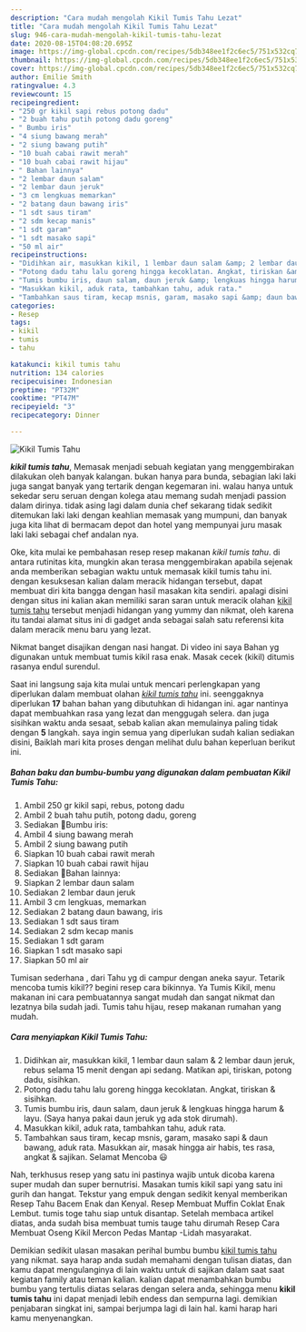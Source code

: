 ```yaml
---
description: "Cara mudah mengolah Kikil Tumis Tahu Lezat"
title: "Cara mudah mengolah Kikil Tumis Tahu Lezat"
slug: 946-cara-mudah-mengolah-kikil-tumis-tahu-lezat
date: 2020-08-15T04:08:20.695Z
image: https://img-global.cpcdn.com/recipes/5db348ee1f2c6ec5/751x532cq70/kikil-tumis-tahu-foto-resep-utama.jpg
thumbnail: https://img-global.cpcdn.com/recipes/5db348ee1f2c6ec5/751x532cq70/kikil-tumis-tahu-foto-resep-utama.jpg
cover: https://img-global.cpcdn.com/recipes/5db348ee1f2c6ec5/751x532cq70/kikil-tumis-tahu-foto-resep-utama.jpg
author: Emilie Smith
ratingvalue: 4.3
reviewcount: 15
recipeingredient:
- "250 gr kikil sapi rebus potong dadu"
- "2 buah tahu putih potong dadu goreng"
- " Bumbu iris"
- "4 siung bawang merah"
- "2 siung bawang putih"
- "10 buah cabai rawit merah"
- "10 buah cabai rawit hijau"
- " Bahan lainnya"
- "2 lembar daun salam"
- "2 lembar daun jeruk"
- "3 cm lengkuas memarkan"
- "2 batang daun bawang iris"
- "1 sdt saus tiram"
- "2 sdm kecap manis"
- "1 sdt garam"
- "1 sdt masako sapi"
- "50 ml air"
recipeinstructions:
- "Didihkan air, masukkan kikil, 1 lembar daun salam &amp; 2 lembar daun jeruk, rebus selama 15 menit dengan api sedang. Matikan api, tiriskan, potong dadu, sisihkan."
- "Potong dadu tahu lalu goreng hingga kecoklatan. Angkat, tiriskan &amp; sisihkan."
- "Tumis bumbu iris, daun salam, daun jeruk &amp; lengkuas hingga harum &amp; layu. (Saya hanya pakai daun jeruk yg ada stok dirumah)."
- "Masukkan kikil, aduk rata, tambahkan tahu, aduk rata."
- "Tambahkan saus tiram, kecap msnis, garam, masako sapi &amp; daun bawang, aduk rata. Masukkan air, masak hingga air habis, tes rasa, angkat &amp; sajikan. Selamat Mencoba 😃"
categories:
- Resep
tags:
- kikil
- tumis
- tahu

katakunci: kikil tumis tahu 
nutrition: 134 calories
recipecuisine: Indonesian
preptime: "PT32M"
cooktime: "PT47M"
recipeyield: "3"
recipecategory: Dinner

---
```



![Kikil Tumis Tahu](https://img-global.cpcdn.com/recipes/5db348ee1f2c6ec5/751x532cq70/kikil-tumis-tahu-foto-resep-utama.jpg)

<b><i>kikil tumis tahu</i></b>, Memasak menjadi sebuah kegiatan yang menggembirakan dilakukan oleh banyak kalangan. bukan hanya para bunda, sebagian laki laki juga sangat banyak yang tertarik dengan kegemaran ini. walau hanya untuk sekedar seru seruan dengan kolega atau memang sudah menjadi passion dalam dirinya. tidak asing lagi dalam dunia chef sekarang tidak sedikit ditemukan laki laki dengan keahlian memasak yang mumpuni, dan banyak juga kita lihat di bermacam depot dan hotel yang mempunyai juru masak laki laki sebagai chef andalan nya.

Oke, kita mulai ke pembahasan resep resep makanan <i>kikil tumis tahu</i>. di antara rutinitas kita, mungkin akan terasa menggembirakan apabila sejenak anda memberikan sebagian waktu untuk memasak kikil tumis tahu ini. dengan kesuksesan kalian dalam meracik hidangan tersebut, dapat membuat diri kita bangga dengan hasil masakan kita sendiri. apalagi disini dengan situs ini kalian akan memiliki saran saran untuk meracik olahan <u>kikil tumis tahu</u> tersebut menjadi hidangan yang yummy dan nikmat, oleh karena itu tandai alamat situs ini di gadget anda sebagai salah satu referensi kita dalam meracik menu baru yang lezat.

Nikmat banget disajikan dengan nasi hangat. Di video ini saya Bahan yg digunakan untuk membuat tumis kikil rasa enak. Masak cecek (kikil) ditumis rasanya endul surendul.


Saat ini langsung saja kita mulai untuk mencari perlengkapan yang diperlukan dalam membuat olahan <u><i>kikil tumis tahu</i></u> ini. seenggaknya diperlukan <b>17</b> bahan bahan yang dibutuhkan di hidangan ini. agar nantinya dapat membuahkan rasa yang lezat dan menggugah selera. dan juga sisihkan waktu anda sesaat, sebab kalian akan memulainya paling tidak dengan <b>5</b> langkah. saya ingin semua yang diperlukan sudah kalian sediakan disini, Baiklah mari kita proses dengan melihat dulu bahan keperluan berikut ini.

<!--inarticleads1-->

##### Bahan baku dan bumbu-bumbu yang digunakan dalam pembuatan Kikil Tumis Tahu:

1. Ambil 250 gr kikil sapi, rebus, potong dadu
1. Ambil 2 buah tahu putih, potong dadu, goreng
1. Sediakan  🍥Bumbu iris:
1. Ambil 4 siung bawang merah
1. Ambil 2 siung bawang putih
1. Siapkan 10 buah cabai rawit merah
1. Siapkan 10 buah cabai rawit hijau
1. Sediakan  🍥Bahan lainnya:
1. Siapkan 2 lembar daun salam
1. Sediakan 2 lembar daun jeruk
1. Ambil 3 cm lengkuas, memarkan
1. Sediakan 2 batang daun bawang, iris
1. Sediakan 1 sdt saus tiram
1. Sediakan 2 sdm kecap manis
1. Sediakan 1 sdt garam
1. Siapkan 1 sdt masako sapi
1. Siapkan 50 ml air


Tumisan sederhana , dari Tahu yg di campur dengan aneka sayur. Tetarik mencoba tumis kikil?? begini resep cara bikinnya. Ya Tumis Kikil, menu makanan ini cara pembuatannya sangat mudah dan sangat nikmat dan lezatnya bila sudah jadi. Tumis tahu hijau, resep makanan rumahan yang mudah. 

<!--inarticleads2-->

##### Cara menyiapkan Kikil Tumis Tahu:

1. Didihkan air, masukkan kikil, 1 lembar daun salam &amp; 2 lembar daun jeruk, rebus selama 15 menit dengan api sedang. Matikan api, tiriskan, potong dadu, sisihkan.
1. Potong dadu tahu lalu goreng hingga kecoklatan. Angkat, tiriskan &amp; sisihkan.
1. Tumis bumbu iris, daun salam, daun jeruk &amp; lengkuas hingga harum &amp; layu. (Saya hanya pakai daun jeruk yg ada stok dirumah).
1. Masukkan kikil, aduk rata, tambahkan tahu, aduk rata.
1. Tambahkan saus tiram, kecap msnis, garam, masako sapi &amp; daun bawang, aduk rata. Masukkan air, masak hingga air habis, tes rasa, angkat &amp; sajikan. Selamat Mencoba 😃


Nah, terkhusus resep yang satu ini pastinya wajib untuk dicoba karena super mudah dan super bernutrisi. Masakan tumis kikil sapi yang satu ini gurih dan hangat. Tekstur yang empuk dengan sedikit kenyal memberikan Resep Tahu Bacem Enak dan Kenyal. Resep Membuat Muffin Coklat Enak Lembut. tumis toge tahu siap untuk disantap. Setelah membaca artikel diatas, anda sudah bisa membuat tumis tauge tahu dirumah Resep Cara Membuat Oseng Kikil Mercon Pedas Mantap -Lidah masyarakat. 

Demikian sedikit ulasan masakan perihal bumbu bumbu <u>kikil tumis tahu</u> yang nikmat. saya harap anda sudah memahami dengan tulisan diatas, dan kamu dapat mengulanginya di lain waktu untuk di sajikan dalam saat saat kegiatan family atau teman kalian. kalian dapat menambahkan bumbu bumbu yang tertulis diatas selaras dengan selera anda, sehingga menu <b>kikil tumis tahu</b> ini dapat menjadi lebih endess dan sempurna lagi. demikian penjabaran singkat ini, sampai berjumpa lagi di lain hal. kami harap hari kamu menyenangkan.
